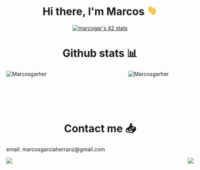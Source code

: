 <h1 align="center"> Hi there, I'm Marcos <img src="https://raw.githubusercontent.com/appinha/appinha/main/img/Hi.gif" width="28"> </h1>

<p align="center"><a href="https://github.com/JaeSeoKim/badge42"><img src="https://badge42.vercel.app/api/v2/clhsu4mnq003508mdzv820xur/stats?cursusId=21&coalitionId=66" alt="marcogar's 42 stats" /></a></p>

<h1 align="center">Github stats 📊</h1>
<p><img align="left" width="31%" src="https://github-readme-stats.vercel.app/api/top-langs?username=Marcosgarher&show_icons=true&locale=en&layout=compact&theme=tokyonight" alt="Marcosgarher" /></p>
<p>&nbsp;<img align="right" width="35%" src="https://github-readme-stats.vercel.app/api?username=Marcosgarher&show_icons=true&locale=en&theme=tokyonight" alt="Marcosgarher" /></p>

<p></br></br></p>
</br>

<h1 align="center">Contact me 📥</h1>
<p>email: marcosgarciaherranz@gmail.com</p>

<img align="right" src="https://forthebadge.com/images/badges/powered-by-energy-drinks.svg"/>
<img align="left" src="https://forthebadge.com/images/badges/made-with-c.svg"/>
